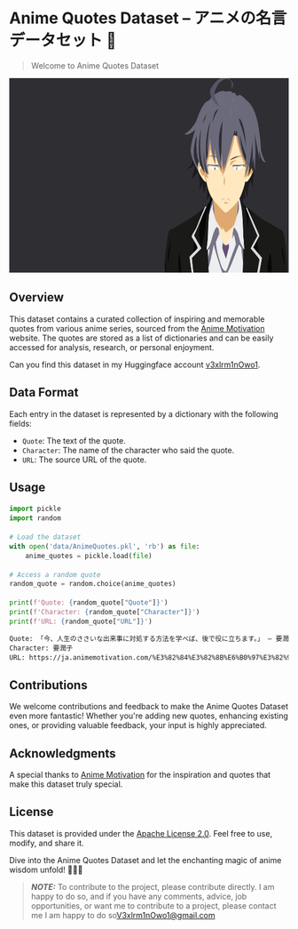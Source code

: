 




# Anime Quotes Dataset – アニメの名言データセット 🎐

> Welcome to Anime Quotes Dataset

<div align="center">
    <picture>
        <source 
        srcset="assets/Hachiman Hikigaya.jpg"
        media="(prefers-color-scheme: dark)"
        />
        <source
        srcset="assets/Hachiman Hikigaya.jpg"
        media="(prefers-color-scheme: light), (prefers-color-scheme: no-preference)"
        />
        <img src="assets/Hachiman Hikigaya.jpg" width="100%" height="350px" />
    </picture>
</div>

## Overview
This dataset contains a curated collection of inspiring and memorable quotes from various anime series, sourced from the [Anime Motivation](https://ja.animemotivation.com) website. The quotes are stored as a list of dictionaries and can be easily accessed for analysis, research, or personal enjoyment.
<p>Can you find this dataset in my Huggingface account <a href="https://huggingface.co/datasets/v3xlrm1nOwo1/AnimeQuotes">v3xlrm1nOwo1</a>.</p>


## Data Format

Each entry in the dataset is represented by a dictionary with the following fields:

- `Quote`: The text of the quote.
- `Character`: The name of the character who said the quote.
- `URL`: The source URL of the quote.


## Usage

```python
import pickle
import random

# Load the dataset
with open('data/AnimeQuotes.pkl', 'rb') as file:
    anime_quotes = pickle.load(file)

# Access a random quote
random_quote = random.choice(anime_quotes)

print(f'Quote: {random_quote["Quote"]}')
print(f'Character: {random_quote["Character"]}')
print(f'URL: {random_quote["URL"]}')
```

```zsh
Quote: 「今、人生のささいな出来事に対処する方法を学べば、後で役に立ちます。」 – 要潤子
Character: 要潤子
URL: https://ja.animemotivation.com/%E3%82%84%E3%82%8B%E6%B0%97%E3%82%92%E8%B5%B7%E3%81%93%E3%81%95%E3%81%9B%E3%82%8B%E3%82%A2%E3%83%8B%E3%83%A1%E3%81%AE%E5%BC%95%E7%94%A8/
```

## Contributions
We welcome contributions and feedback to make the Anime Quotes Dataset even more fantastic! Whether you're adding new quotes, enhancing existing ones, or providing valuable feedback, your input is highly appreciated.


## Acknowledgments
A special thanks to [Anime Motivation](https://ja.animemotivation.com) for the inspiration and quotes that make this dataset truly special.


## License
This dataset is provided under the [Apache License 2.0](LICENSE). Feel free to use, modify, and share it.
<p>Dive into the Anime Quotes Dataset and let the enchanting magic of anime wisdom unfold! 🌌✨🚀</p>


> **_NOTE:_**  To contribute to the project, please contribute directly. I am happy to do so, and if you have any comments, advice, job opportunities, or want me to contribute to a project, please contact me I am happy to do so<a href='mailto:V3xlrm1nOwo1@gmail.com' target='blank'>V3xlrm1nOwo1@gmail.com</a>
